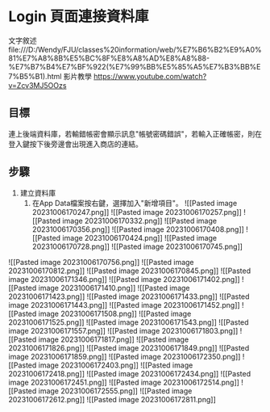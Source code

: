 # Login 頁面連接資料庫

文字敘述 file:///D:/Wendy/FJU/classes%20information/web/%E7%B6%B2%E9%A0%81%E7%A8%8B%E5%BC%8F%E8%A8%AD%E8%A8%88-%E7%B7%B4%E7%BF%922(%E7%99%BB%E5%85%A5%E7%B3%BB%E7%B5%B1).html
影片教學 https://www.youtube.com/watch?v=Zcv3MJ5OOzs

## 目標

連上後端資料庫，若輸錯帳密會顯示訊息"帳號密碼錯誤"，若輸入正確帳密，則在登入鍵按下後旁邊會出現進入商店的連結。

## 步驟

1. 建立資料庫
	1. 在App Data檔案按右鍵，選擇加入"新增項目"。
![[Pasted image 20231006170247.png]]
![[Pasted image 20231006170257.png]]
![[Pasted image 20231006170332.png]]
![[Pasted image 20231006170356.png]]
![[Pasted image 20231006170408.png]]
![[Pasted image 20231006170424.png]]
![[Pasted image 20231006170728.png]]
![[Pasted image 20231006170745.png]]

![[Pasted image 20231006170756.png]]
![[Pasted image 20231006170812.png]]
![[Pasted image 20231006170845.png]]
![[Pasted image 20231006171346.png]]
![[Pasted image 20231006171402.png]]
![[Pasted image 20231006171410.png]]
![[Pasted image 20231006171423.png]]
![[Pasted image 20231006171433.png]]
![[Pasted image 20231006171443.png]]
![[Pasted image 20231006171452.png]]
![[Pasted image 20231006171508.png]]
![[Pasted image 20231006171525.png]]
![[Pasted image 20231006171543.png]]
![[Pasted image 20231006171557.png]]
![[Pasted image 20231006171803.png]]
![[Pasted image 20231006171817.png]]
![[Pasted image 20231006171826.png]]
![[Pasted image 20231006171849.png]]
![[Pasted image 20231006171859.png]]
![[Pasted image 20231006172350.png]]
![[Pasted image 20231006172403.png]]
![[Pasted image 20231006172418.png]]
![[Pasted image 20231006172434.png]]
![[Pasted image 20231006172451.png]]
![[Pasted image 20231006172514.png]]
![[Pasted image 20231006172555.png]]
![[Pasted image 20231006172612.png]]
![[Pasted image 20231006172811.png]]
